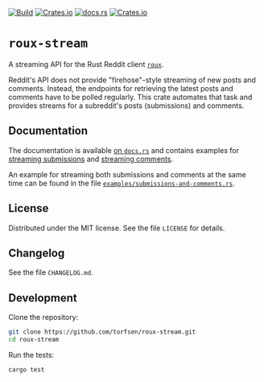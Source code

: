 [![Build](https://github.com/torfsen/roux-stream/actions/workflows/build.yml/badge.svg)](https://github.com/torfsen/roux-stream/actions/workflows/build.yml) [![Crates.io](https://img.shields.io/crates/v/roux-stream)](https://crates.io/crates/roux-stream) [![docs.rs](https://img.shields.io/docsrs/roux-stream)](https://docs.rs/roux-stream) [![Crates.io](https://img.shields.io/crates/l/roux-stream)](https://github.com/torfsen/roux-stream/blob/main/LICENSE)

# `roux-stream`

A streaming API for the Rust Reddit client
[`roux`](https://github.com/halcyonnouveau/roux).

Reddit's API does not provide "firehose"-style streaming of new posts and
comments. Instead, the endpoints for retrieving the latest posts and comments
have to be polled regularly. This crate automates that task and provides streams
for a subreddit's posts (submissions) and comments.


## Documentation

The documentation is available [on `docs.rs`](https://docs.rs/roux-stream) and
contains examples for [streaming submissions](https://docs.rs/roux-stream/latest/roux_stream/fn.stream_submissions.html#example)
and [streaming comments](https://docs.rs/roux-stream/latest/roux_stream/fn.stream_comments.html#example).

An example for streaming both submissions and comments at the same time can be
found in the file [`examples/submissions-and-comments.rs`](https://github.com/torfsen/roux-stream/blob/main/examples/submissions-and-comments.rs).


## License

Distributed under the MIT license. See the file `LICENSE` for details.


## Changelog

See the file `CHANGELOG.md`.


## Development

Clone the repository:

```bash
git clone https://github.com/torfsen/roux-stream.git
cd roux-stream
```

Run the tests:

```bash
cargo test
```
